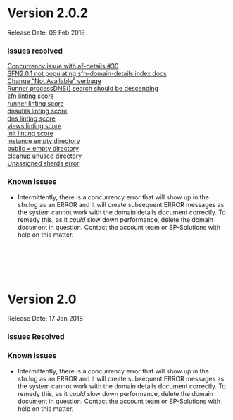 # Version 2.0.2
Release Date: 09 Feb 2018
<br/>
### Issues resolved
[Concurrency issue with af-details #30](https://github.com/PaloAltoNetworks/safe-networking-sp/issues/30)<br/>
[SFN2.0.1 not populating sfn-domain-details index docs](https://github.com/PaloAltoNetworks/safe-networking-sp/issues/62)<br/>
[Change "Not Available" verbage](https://github.com/PaloAltoNetworks/safe-networking-sp/issues/60)<br/>
[Runner processDNS() search should be descending](https://github.com/PaloAltoNetworks/safe-networking-sp/issues/64)<br/>
[sfn linting score](https://github.com/PaloAltoNetworks/safe-networking-sp/issues/58)<br/>
[runner linting score](https://github.com/PaloAltoNetworks/safe-networking-sp/issues/49)<br/>
[dnsutils linting score](https://github.com/PaloAltoNetworks/safe-networking-sp/issues/48)<br/>
[dns linting score](https://github.com/PaloAltoNetworks/safe-networking-sp/issues/47)<br/>
[views linting score](https://github.com/PaloAltoNetworks/safe-networking-sp/issues/46)<br/>
[init linting score](https://github.com/PaloAltoNetworks/safe-networking-sp/issues/45)<br/>
[instance empty directory](https://github.com/PaloAltoNetworks/safe-networking-sp/issues/52)<br/>
[public = empty directory](https://github.com/PaloAltoNetworks/safe-networking-sp/issues/51)<br/>
[cleanup unused directory](https://github.com/PaloAltoNetworks/safe-networking-sp/issues/50)<br/>
[Unassigned shards error](https://github.com/PaloAltoNetworks/safe-networking-sp/issues/32)<br/>

### Known issues
- Intermittently, there is a concurrency error that will show up in the sfn.log as an ERROR and it will create subsequent ERROR messages as the system cannot work with the domain details document correctly.  To remedy this, as it *could* slow down performance, delete the domain document in question. Contact the account team or SP-Solutions with help on this matter.

<br/><br/><br/><br/>


# Version 2.0
Release Date: 17 Jan 2018

### Issues Resolved


### Known issues
- Intermittently, there is a concurrency error that will show up in the sfn.log as an ERROR and it will create subsequent ERROR messages as the system cannot work with the domain details document correctly.  To remedy this, as it *could* slow down performance, delete the domain document in question. Contact the account team or SP-Solutions with help on this matter.
